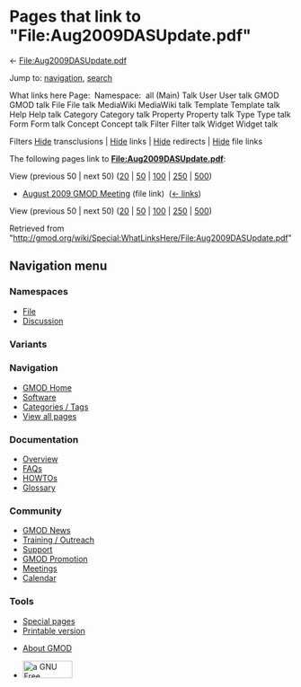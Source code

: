 <div id="mw-page-base" class="noprint">

</div>

<div id="mw-head-base" class="noprint">

</div>

<div id="content" class="mw-body" role="main">

<span id="top"></span>

<div id="mw-js-message" style="display:none;">

</div>



# <span dir="auto">Pages that link to "File:Aug2009DASUpdate.pdf"</span>

<div id="bodyContent">

<div id="contentSub">

←
[File:Aug2009DASUpdate.pdf](/wiki/File:Aug2009DASUpdate.pdf "File:Aug2009DASUpdate.pdf")

</div>

<div id="jump-to-nav" class="mw-jump">

Jump to: [navigation](#mw-navigation), [search](#p-search)

</div>

<div id="mw-content-text">

What links here Page:  Namespace:  all (Main) Talk User User talk GMOD
GMOD talk File File talk MediaWiki MediaWiki talk Template Template talk
Help Help talk Category Category talk Property Property talk Type Type
talk Form Form talk Concept Concept talk Filter Filter talk Widget
Widget talk

Filters
[Hide](/mediawiki/index.php?title=Special:WhatLinksHere/File:Aug2009DASUpdate.pdf&hidetrans=1 "Special:WhatLinksHere/File:Aug2009DASUpdate.pdf")
transclusions \|
[Hide](/mediawiki/index.php?title=Special:WhatLinksHere/File:Aug2009DASUpdate.pdf&hidelinks=1 "Special:WhatLinksHere/File:Aug2009DASUpdate.pdf")
links \|
[Hide](/mediawiki/index.php?title=Special:WhatLinksHere/File:Aug2009DASUpdate.pdf&hideredirs=1 "Special:WhatLinksHere/File:Aug2009DASUpdate.pdf")
redirects \|
[Hide](/mediawiki/index.php?title=Special:WhatLinksHere/File:Aug2009DASUpdate.pdf&hideimages=1 "Special:WhatLinksHere/File:Aug2009DASUpdate.pdf")
file links

The following pages link to
**[File:Aug2009DASUpdate.pdf](/wiki/File:Aug2009DASUpdate.pdf "File:Aug2009DASUpdate.pdf")**:

View (previous 50 \| next 50)
([20](/mediawiki/index.php?title=Special:WhatLinksHere/File:Aug2009DASUpdate.pdf&limit=20 "Special:WhatLinksHere/File:Aug2009DASUpdate.pdf")
\|
[50](/mediawiki/index.php?title=Special:WhatLinksHere/File:Aug2009DASUpdate.pdf&limit=50 "Special:WhatLinksHere/File:Aug2009DASUpdate.pdf")
\|
[100](/mediawiki/index.php?title=Special:WhatLinksHere/File:Aug2009DASUpdate.pdf&limit=100 "Special:WhatLinksHere/File:Aug2009DASUpdate.pdf")
\|
[250](/mediawiki/index.php?title=Special:WhatLinksHere/File:Aug2009DASUpdate.pdf&limit=250 "Special:WhatLinksHere/File:Aug2009DASUpdate.pdf")
\|
[500](/mediawiki/index.php?title=Special:WhatLinksHere/File:Aug2009DASUpdate.pdf&limit=500 "Special:WhatLinksHere/File:Aug2009DASUpdate.pdf"))

- [August 2009 GMOD
  Meeting](/wiki/August_2009_GMOD_Meeting "August 2009 GMOD Meeting")
  (file link) ‎ <span class="mw-whatlinkshere-tools">([←
  links](/mediawiki/index.php?title=Special:WhatLinksHere&target=August+2009+GMOD+Meeting "Special:WhatLinksHere"))</span>

View (previous 50 \| next 50)
([20](/mediawiki/index.php?title=Special:WhatLinksHere/File:Aug2009DASUpdate.pdf&limit=20 "Special:WhatLinksHere/File:Aug2009DASUpdate.pdf")
\|
[50](/mediawiki/index.php?title=Special:WhatLinksHere/File:Aug2009DASUpdate.pdf&limit=50 "Special:WhatLinksHere/File:Aug2009DASUpdate.pdf")
\|
[100](/mediawiki/index.php?title=Special:WhatLinksHere/File:Aug2009DASUpdate.pdf&limit=100 "Special:WhatLinksHere/File:Aug2009DASUpdate.pdf")
\|
[250](/mediawiki/index.php?title=Special:WhatLinksHere/File:Aug2009DASUpdate.pdf&limit=250 "Special:WhatLinksHere/File:Aug2009DASUpdate.pdf")
\|
[500](/mediawiki/index.php?title=Special:WhatLinksHere/File:Aug2009DASUpdate.pdf&limit=500 "Special:WhatLinksHere/File:Aug2009DASUpdate.pdf"))

</div>

<div class="printfooter">

Retrieved from
"<http://gmod.org/wiki/Special:WhatLinksHere/File:Aug2009DASUpdate.pdf>"

</div>

<div id="catlinks" class="catlinks catlinks-allhidden">

</div>

<div class="visualClear">

</div>

</div>

</div>

<div id="mw-navigation">

## Navigation menu

<div id="mw-head">



<div id="left-navigation">

<div id="p-namespaces" class="vectorTabs" role="navigation"
aria-labelledby="p-namespaces-label">

### Namespaces

- <span id="ca-nstab-image"><a href="/wiki/File:Aug2009DASUpdate.pdf" accesskey="c"
  title="View the file page [c]">File</a></span>
- <span id="ca-talk"><a
  href="/mediawiki/index.php?title=File_talk:Aug2009DASUpdate.pdf&amp;action=edit&amp;redlink=1"
  accesskey="t"
  title="Discussion about the content page [t]">Discussion</a></span>

</div>

<div id="p-variants" class="vectorMenu emptyPortlet" role="navigation"
aria-labelledby="p-variants-label">

### 

### Variants[](#)

<div class="menu">

</div>

</div>

</div>

<div id="right-navigation">





</div>



</div>

</div>

</div>

<div id="mw-panel">

<div id="p-logo" role="banner">

<a href="/wiki/Main_Page"
style="background-image: url(http://gmod.org/images/GMOD-cogs.png);"
title="Visit the main page"></a>

</div>

<div id="p-Navigation" class="portal" role="navigation"
aria-labelledby="p-Navigation-label">

### Navigation

<div class="body">

- <span id="n-GMOD-Home">[GMOD Home](/wiki/Main_Page)</span>
- <span id="n-Software">[Software](/wiki/GMOD_Components)</span>
- <span id="n-Categories-.2F-Tags">[Categories /
  Tags](/wiki/Categories)</span>
- <span id="n-View-all-pages">[View all
  pages](/wiki/Special:AllPages)</span>

</div>

</div>

<div id="p-Documentation" class="portal" role="navigation"
aria-labelledby="p-Documentation-label">

### Documentation

<div class="body">

- <span id="n-Overview">[Overview](/wiki/Overview)</span>
- <span id="n-FAQs">[FAQs](/wiki/Category:FAQ)</span>
- <span id="n-HOWTOs">[HOWTOs](/wiki/Category:HOWTO)</span>
- <span id="n-Glossary">[Glossary](/wiki/Glossary)</span>

</div>

</div>

<div id="p-Community" class="portal" role="navigation"
aria-labelledby="p-Community-label">

### Community

<div class="body">

- <span id="n-GMOD-News">[GMOD News](/wiki/GMOD_News)</span>
- <span id="n-Training-.2F-Outreach">[Training /
  Outreach](/wiki/Training_and_Outreach)</span>
- <span id="n-Support">[Support](/wiki/Support)</span>
- <span id="n-GMOD-Promotion">[GMOD
  Promotion](/wiki/GMOD_Promotion)</span>
- <span id="n-Meetings">[Meetings](/wiki/Meetings)</span>
- <span id="n-Calendar">[Calendar](/wiki/Calendar)</span>

</div>

</div>

<div id="p-tb" class="portal" role="navigation"
aria-labelledby="p-tb-label">

### Tools

<div class="body">

- <span id="t-specialpages"><a href="/wiki/Special:SpecialPages" accesskey="q"
  title="A list of all special pages [q]">Special pages</a></span>
- <span id="t-print"><a
  href="/mediawiki/index.php?title=Special:WhatLinksHere/File:Aug2009DASUpdate.pdf&amp;printable=yes"
  rel="alternate" accesskey="p"
  title="Printable version of this page [p]">Printable version</a></span>

</div>

</div>

</div>

</div>

<div id="footer" role="contentinfo">

- <span id="footer-places-about">[About
  GMOD](/wiki/GMOD:About "GMOD:About")</span>

<!-- -->

- <span id="footer-copyrightico">[<img src="http://www.gnu.org/graphics/gfdl-logo-small.png" width="88"
  height="31" alt="a GNU Free Documentation License" />](http://www.gnu.org/licenses/fdl-1.3.html)</span>




</div>
